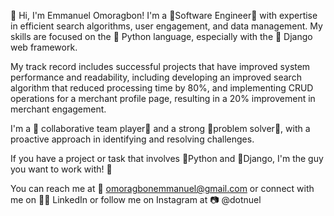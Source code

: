 

👋 Hi, I'm Emmanuel Omoragbon!
I'm a 🌟Software Engineer🌟 with expertise in efficient search algorithms, user engagement, and data management. My skills are focused on the 🐍 Python language, especially with the 🚀 Django web framework.

My track record includes successful projects that have improved system performance and readability, including developing an improved search algorithm that reduced processing time by 80%, and implementing CRUD operations for a merchant profile page, resulting in a 20% improvement in merchant engagement.

I'm a 👥 collaborative team player👥 and a strong 💪problem solver💪, with a proactive approach in identifying and resolving challenges.

If you have a project or task that involves 🐍Python and 🚀Django, I'm the guy you want to work with! 🤝

You can reach me at 📧 omoragbonemmanuel@gmail.com or connect with me on 👨‍💼 LinkedIn or follow me on Instagram at 📷 @dotnuel
